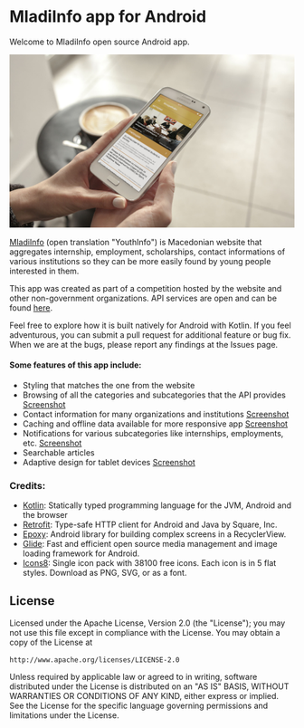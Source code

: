 # MladiInfo app for Android

Welcome to MladiInfo open source Android app.

![MladiInfo for Android](media/phone_in_hand.jpg)

[MladiInfo](http://mladi.ams.mk/) (open translation "YouthInfo") is Macedonian website that aggregates internship, employment, scholarships, contact informations of various institutions so they can be more easily found by young people interested in them.

This app was created as part of a competition hosted by the website and other non-government organizations. API services are open and can be found [here](http://mladi.ams.mk/getdata.aspx).

Feel free to explore how it is built natively for Android with Kotlin. If you feel adventurous, you can submit a pull request for additional feature or bug fix. When we are at the bugs, please report any findings at the Issues page.

#### Some features of this app include:
- Styling that matches the one from the website
- Browsing of all the categories and subcategories that the API provides [Screenshot](media/navigation_menu.jpg)
- Contact information for many organizations and institutions [Screenshot](media/institutions.jpg)
- Caching and offline data available for more responsive app [Screenshot](media/no_internet.jpg)
- Notifications for various subcategories like internships, employments, etc. [Screenshot](media/notification.jpg)
- Searchable articles
- Adaptive design for tablet devices [Screenshot](media/phone_tablet.jpg)

### Credits:
- [Kotlin](https://kotlinlang.org/): Statically typed programming language for the JVM, Android and the browser
- [Retrofit](https://github.com/square/retrofit): Type-safe HTTP client for Android and Java by Square, Inc.
- [Epoxy](https://github.com/airbnb/epoxy): Android library for building complex screens in a RecyclerView.
- [Glide](https://github.com/bumptech/glide): Fast and efficient open source media management and image loading framework for Android.
- [Icons8](https://icons8.com/): Single icon pack with 38100 free icons. Each icon is in 5 flat styles. Download as PNG, SVG, or as a font.

## License

Licensed under the Apache License, Version 2.0 (the "License");
you may not use this file except in compliance with the License.
You may obtain a copy of the License at

    http://www.apache.org/licenses/LICENSE-2.0

Unless required by applicable law or agreed to in writing, software
distributed under the License is distributed on an "AS IS" BASIS,
WITHOUT WARRANTIES OR CONDITIONS OF ANY KIND, either express or implied.
See the License for the specific language governing permissions and
limitations under the License.
```
